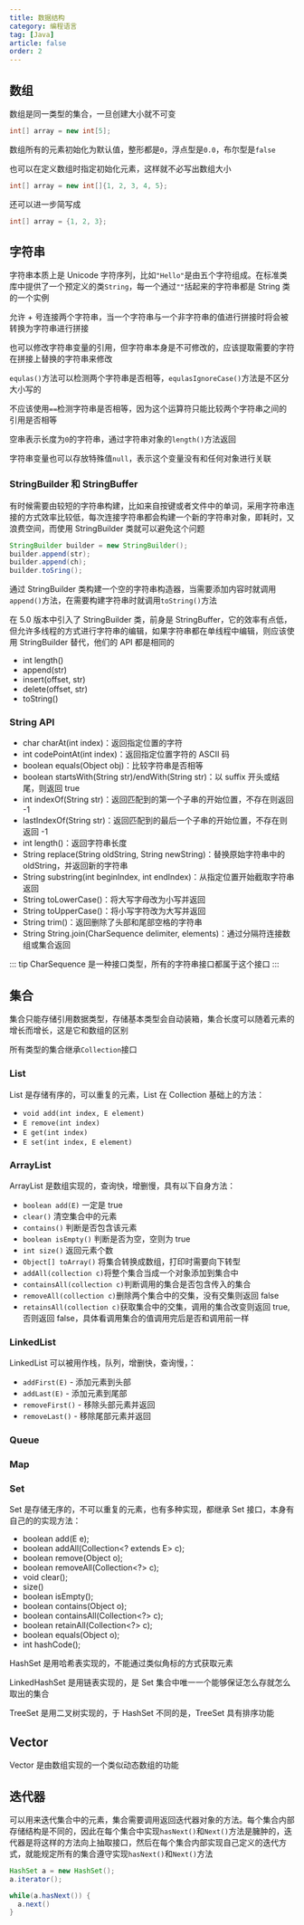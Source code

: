```yaml
---
title: 数据结构
category: 编程语言
tag: [Java]
article: false
order: 2
---
```


## 数组

数组是同一类型的集合，一旦创建大小就不可变

```java
int[] array = new int[5];
```

数组所有的元素初始化为默认值，整形都是`0`，浮点型是`0.0`，布尔型是`false`

也可以在定义数组时指定初始化元素，这样就不必写出数组大小

```java
int[] array = new int[]{1, 2, 3, 4, 5};
```

还可以进一步简写成

```java
int[] array = {1, 2, 3};
```

## 字符串

字符串本质上是 Unicode 字符序列，比如`"Hello"`是由五个字符组成。在标准类库中提供了一个预定义的类`String`，每一个通过`""`括起来的字符串都是 String 类的一个实例

允许 + 号连接两个字符串，当一个字符串与一个非字符串的值进行拼接时将会被转换为字符串进行拼接

也可以修改字符串变量的引用，但字符串本身是不可修改的，应该提取需要的字符在拼接上替换的字符串来修改

`equlas()`方法可以检测两个字符串是否相等，`equlasIgnoreCase()`方法是不区分大小写的

不应该使用`==`检测字符串是否相等，因为这个运算符只能比较两个字符串之间的引用是否相等

空串表示长度为`0`的字符串，通过字符串对象的`length()`方法返回

字符串变量也可以存放特殊值`null`，表示这个变量没有和任何对象进行关联

### StringBuilder 和 StringBuffer

有时候需要由较短的字符串构建，比如来自按键或者文件中的单词，采用字符串连接的方式效率比较低，每次连接字符串都会构建一个新的字符串对象，即耗时，又浪费空间，而使用 StringBuilder 类就可以避免这个问题

```java
StringBuilder builder = new StringBuilder();
builder.append(str);
builder.append(ch);
builder.toSring();
```

通过 StringBuilder 类构建一个空的字符串构造器，当需要添加内容时就调用`append()`方法，在需要构建字符串时就调用`toString()`方法

在 5.0 版本中引入了 StringBuilder 类，前身是 StringBuffer，它的效率有点低，但允许多线程的方式进行字符串的编辑，如果字符串都在单线程中编辑，则应该使用 StringBuilder 替代，他们的 API 都是相同的

+ int length()
+ append(str)
+ insert(offset, str)
+ delete(offset, str)
+ toString()

### String API

+ char charAt(int index)：返回指定位置的字符
+ int codePointAt(int index)：返回指定位置字符的 ASCII 码
+ boolean equals(Object obj)：比较字符串是否相等
+ boolean startsWith(String str)/endWith(String str)：以 suffix 开头或结尾，则返回 true
+ int indexOf(String str)：返回匹配到的第一个子串的开始位置，不存在则返回 -1
+ lastIndexOf(String str)：返回匹配到的最后一个子串的开始位置，不存在则返回 -1
+ int length()：返回字符串长度
+ String replace(String oldString, String newString)：替换原始字符串中的 oldString，并返回新的字符串
+ String substring(int beginIndex, int endIndex)：从指定位置开始截取字符串返回
+ String toLowerCase()：将大写字母改为小写并返回
+ String toUpperCase()：将小写字符改为大写并返回
+ String trim()：返回删除了头部和尾部空格的字符串
+ String String.join(CharSequence delimiter, elements)：通过分隔符连接数组或集合返回

::: tip
CharSequence 是一种接口类型，所有的字符串接口都属于这个接口
:::

## 集合

集合只能存储引用数据类型，存储基本类型会自动装箱，集合长度可以随着元素的增长而增长，这是它和数组的区别

所有类型的集合继承`Collection`接口

### List

List 是存储有序的，可以重复的元素，List 在 Collection 基础上的方法：

+ `void add(int index, E element)`
+ `E remove(int index)`
+ `E get(int index)`
+ `E set(int index, E element)`

### ArrayList

ArrayList 是数组实现的，查询快，增删慢，具有以下自身方法：

+ `boolean add(E)` 一定是 true
+ `clear()` 清空集合中的元素
+ `contains()` 判断是否包含该元素
+ `boolean isEmpty()` 判断是否为空，空则为 true
+ `int size()` 返回元素个数
+ `Object[] toArray()` 将集合转换成数组，打印时需要向下转型
+ `addAll(collection c)`将整个集合当成一个对象添加到集合中
+ `containsAll(collection c)`判断调用的集合是否包含传入的集合
+ `removeAll(collection c)`删除两个集合中的交集，没有交集则返回 false
+ `retainsAll(collection c)`获取集合中的交集，调用的集合改变则返回 true,否则返回 false，具体看调用集合的值调用完后是否和调用前一样

### LinkedList

LinkedList 可以被用作栈，队列，增删快，查询慢，：

+ `addFirst(E)` - 添加元素到头部
+ `addLast(E)` - 添加元素到尾部
+ `removeFirst()` - 移除头部元素并返回
+ `removeLast()` - 移除尾部元素并返回

### Queue

<!-- todo -->

### Map

<!-- todo -->

### Set

Set 是存储无序的，不可以重复的元素，也有多种实现，都继承 Set 接口，本身有自己的的实现方法：

+ boolean add(E e);
+ boolean addAll(Collection<? extends E> c);
+ boolean remove(Object o);
+ boolean removeAll(Collection<?> c);
+ void clear();
+ size()
+ boolean isEmpty();
+ boolean contains(Object o);
+ boolean containsAll(Collection<?> c);
+ boolean retainAll(Collection<?> c);
+ boolean equals(Object o);
+ int hashCode();

HashSet 是用哈希表实现的，不能通过类似角标的方式获取元素

LinkedHashSet 是用链表实现的，是 Set 集合中唯一一个能够保证怎么存就怎么取出的集合

TreeSet 是用二叉树实现的，于 HashSet 不同的是，TreeSet 具有排序功能

## Vector

Vector 是由数组实现的一个类似动态数组的功能

<!-- todo -->

## 迭代器

可以用来迭代集合中的元素，集合需要调用返回迭代器对象的方法。每个集合内部存储结构是不同的，因此在每个集合中实现`hasNext()`和`Next()`方法是臃肿的，迭代器是将这样的方法向上抽取接口，然后在每个集合内部实现自己定义的迭代方式，就能规定所有的集合遵守实现`hasNext()`和`Next()`方法

```java
HashSet a = new HashSet();
a.iterator();

while(a.hasNext()) {
  a.next()
}
```

<!-- todo -->